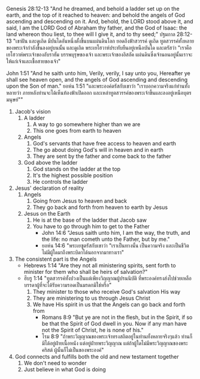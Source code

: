 Genesis 28:12-13 "And he dreamed, and behold a ladder set up on the earth, and the top of it reached to heaven: and behold the angels of God ascending and descending on it. And, behold, the LORD stood above it, and said, I am the LORD God of Abraham thy father, and the God of Isaac: the land whereon thou liest, to thee will I give it, and to thy seed;"
ปฐมกาล 28:12-13 "เขาฝัน และดูเถิด มีบันไดอันหนึ่งตั้งขึ้นบนแผ่นดินโลก ยอดถึงฟ้าสวรรค์ ดูเถิด ทูตสวรรค์ทั้งหลายของพระเจ้ากำลังขึ้นลงอยู่บนนั้น และดูเถิด พระเยโฮวาห์ประทับยืนอยู่เหนือบันได และตรัสว่า "เราคือเยโฮวาห์พระเจ้าของอับราฮัม บรรพบุรุษของเจ้า และพระเจ้าของอิสอัค แผ่นดินซึ่งเจ้านอนอยู่นั้นเราจะให้แก่เจ้าและเชื้อสายของเจ้า"

John 1:51 "And he saith unto him, Verily, verily, I say unto you, Hereafter ye shall see heaven open, and the angels of God ascending and descending upon the Son of man."
ยอห์น 1:51 "และพระองค์ตรัสกับเขาว่า "เราบอกความจริงแก่ท่านทั้งหลายว่า ภายหลังท่านจะได้เห็นท้องฟ้าเปิดออก และเหล่าทูตสวรรค์ของพระเจ้าขึ้นและลงอยู่เหนือบุตรมนุษย์""

1. Jacob's vision
    1. A ladder
        1. A way to go somewhere higher than we are
        2. This one goes from earth to heaven
    2. Angels
        1. God's servants that have free access to heaven and earth
        2. The go about doing God's will in heaven and in earth
        3. They are sent by the father and come back to the father
    3. God above the ladder
        1. God stands on the ladder at the top
        2. It's the highest possible position
        3. He controls the ladder
2. Jesus' declaration of reality
    1. Angels
        1. Going from Jesus to heaven and back
        2. They go back and forth from heaven to earth by Jesus
    2. Jesus on the Earth
        1. He is at the base of the ladder that Jacob saw
        2. You have to go through him to get to the Father
            - John 14:6 "Jesus saith unto him, I am the way, the truth, and the life: no man cometh unto the Father, but by me."
            - ยอห์น 14:6 "พระเยซูตรัสกับเขาว่า "เราเป็นทางนั้น เป็นความจริง และเป็นชีวิต ไม่มีผู้ใดมาถึงพระบิดาได้นอกจากมาทางเรา"
3. The consistent part is the Angels
    - Hebrews 1:14 "Are they not all ministering spirits, sent forth to minister for them who shall be heirs of salvation?"
    - ฮีบรู 1:14 "ทูตสวรรค์ทั้งปวงเป็นแต่เพียงวิญญาณผู้ปรนนิบัติ ที่พระองค์ทรงส่งไปช่วยเหลือบรรดาผู้ที่จะได้รับความรอดเป็นมรดกมิใช่หรือ"
        1. They minister to those who receive God's salvation His way
        2. They are ministering to us through Jesus Christ
        3. We have His spirit in us that the Angels can go back and forth from
            - Romans 8:9 "But ye are not in the flesh, but in the Spirit, if so be that the Spirit of God dwell in you. Now if any man have not the Spirit of Christ, he is none of his."
            - โรม 8:9 "ถ้าพระวิญญาณของพระเจ้าทรงสถิตอยู่ในท่านทั้งหลายจริงๆแล้ว ท่านก็มิได้อยู่ฝ่ายเนื้อหนัง แต่อยู่ฝ่ายพระวิญญาณ แต่ถ้าผู้ใดไม่มีพระวิญญาณของพระคริสต์ ผู้นั้นก็ไม่เป็นของพระองค์"
4. God connects and fulfills both the old and new testament together
    1. We don't need to wonder
    2. Just believe in what God is doing
